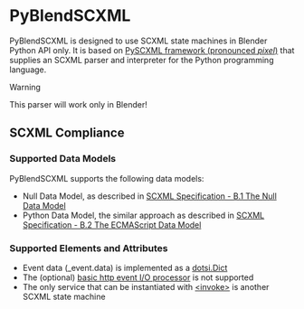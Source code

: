 # PyBlendSCXML

PyBlendSCXML is designed to use SCXML state machines in Blender Python API only. It is based on [PySCXML framework (pronounced _pixel_)](https://github.com/jroxendal/PySCXML) that supplies an SCXML parser and interpreter for the Python programming language.

> [!WARNING]
> This parser will work only in Blender!

## SCXML Compliance
### Supported Data Models
PyBlendSCXML supports the following data models:
* Null Data Model, as described in [SCXML Specification - B.1 The Null Data Model](https://www.w3.org/TR/scxml/#minimal-profile)
* Python Data Model, the similar approach as described in [SCXML Specification - B.2 The ECMAScript Data Model](https://www.w3.org/TR/scxml/#ecma-profile)

### Supported Elements and Attributes
* Event data (_event.data) is implemented as a [dotsi.Dict](https://github.com/polydojo/dotsi)
* The (optional) [basic http event I/O processor](https://www.w3.org/TR/scxml/#BasicHTTPEventProcessor) is not supported
* The only service that can be instantiated with [\<invoke\>](https://www.w3.org/TR/scxml/#invoke) is another SCXML state machine